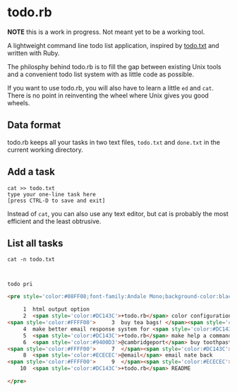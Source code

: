 # todo.rb

**NOTE** this is a work in progress. Not meant yet to be a working tool.

A lightweight command line todo list application, inspired by
[todo.txt][todo.txt] and written with Ruby.

[todo.txt]:http://ginatrapani.github.com/todo.txt-cli/

The philosphy behind todo.rb is to fill the gap between existing Unix tools and
a convenient todo list system with as little code as possible.

If you want to use todo.rb, you will also have to learn a little `ed` and
`cat`.  There is no point in reinventing the wheel where Unix gives you good
wheels.


## Data format

todo.rb keeps all your tasks in two text files, `todo.txt` and `done.txt` in
the current working directory. 

## Add a task

    cat >> todo.txt
    type your one-line task here
    [press CTRL-D to save and exit]

Instead of `cat`, you can also use any text editor, but cat is probably the
most efficient and the least obtrusive.

## List all tasks

    cat -n todo.txt



    todo pri


```html
<pre style='color:#08FF08;font-family:Andale Mono;background-color:black'>

     1	html output option
     2	<span style='color:#DC143C'>+todo.rb</span> color configuration option
<span style='color:#FFFF00'>     3	buy tea bags! </span><span style='color:#9400D3'>@cambridgeport</span>
     4	make better email response system for <span style='color:#DC143C'>+kindlefeeder</span> <span style='color:#DC143C'>+kaja</span>
     5	<span style='color:#DC143C'>+todo.rb</span> make help a command with output
     6	<span style='color:#9400D3'>@cambridgeport</span> buy toothpaste
<span style='color:#FFFF00'>     7	</span><span style='color:#DC143C'>+kaja</span><span style='color:#FFFF00'> dogood facebook!</span>
     8	<span style='color:#ECECEC'>@email</span> email nate back
<span style='color:#FFFF00'>     9	</span><span style='color:#ECECEC'>@harvardsq</span><span style='color:#FFFF00'> get work done!</span>
    10	<span style='color:#DC143C'>+todo.rb</span> README

</pre>
```
